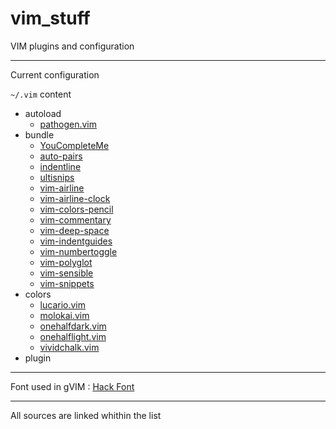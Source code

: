 # vim_stuff
VIM plugins and configuration

---

Current configuration

`~/.vim` content
* autoload
  * [pathogen.vim](https://github.com/tpope/vim-pathogen)
* bundle
  * [YouCompleteMe](https://github.com/Valloric/YouCompleteMe)
  * [auto-pairs](https://github.com/jiangmiao/auto-pairs)
  * [indentline](https://github.com/yggdroot/indentline)
  * [ultisnips](https://github.com/SirVer/ultisnips)
  * [vim-airline](https://github.com/bling/vim-airline)
  * [vim-airline-clock](https://github.com/enricobacis/vim-airline-clock)
  * [vim-colors-pencil](https://github.com/reedes/vim-colors-pencil)
  * [vim-commentary](https://github.com/tpope/vim-commentary)
  * [vim-deep-space](https://github.com/tyrannicaltoucan/vim-deep-space)
  * [vim-indentguides](https://github.com/thaerkh/vim-indentguides)
  * [vim-numbertoggle](https://github.com/jeffkreeftmeijer/vim-numbertoggle)
  * [vim-polyglot](https://github.com/sheerun/vim-polyglot)
  * [vim-sensible](https://github.com/tpope/vim-sensible)
  * [vim-snippets](https://github.com/honza/vim-snippets)
* colors
  * [lucario.vim](https://github.com/partounian/custom-lucario)
  * [molokai.vim](https://github.com/tomasr/molokai)
  * [onehalfdark.vim](https://github.com/sonph/onehalf/tree/master/vim/colors)
  * [onehalflight.vim](https://github.com/sonph/onehalf/tree/master/vim/colors)
  * [vividchalk.vim](https://github.com/tpope/vim-vividchalk)
* plugin
---

Font used in gVIM : [Hack Font](http://sourcefoundry.org/hack/)

---
All sources are linked whithin the list
